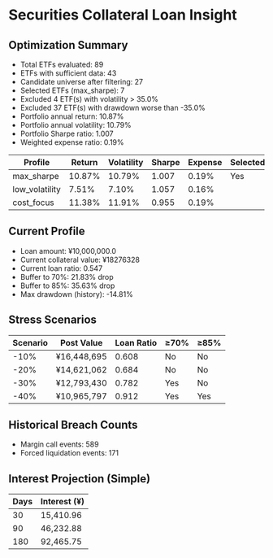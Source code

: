 # Securities Collateral Loan Insight

## Optimization Summary
- Total ETFs evaluated: 89
- ETFs with sufficient data: 43
- Candidate universe after filtering: 27
- Selected ETFs (max_sharpe): 7
- Excluded 4 ETF(s) with volatility > 35.0%
- Excluded 37 ETF(s) with drawdown worse than -35.0%
- Portfolio annual return: 10.87%
- Portfolio annual volatility: 10.79%
- Portfolio Sharpe ratio: 1.007
- Weighted expense ratio: 0.19%

| Profile | Return | Volatility | Sharpe | Expense | Selected |
| --- | --- | --- | --- | --- | --- |
| max_sharpe | 10.87% | 10.79% | 1.007 | 0.19% | Yes |
| low_volatility | 7.51% | 7.10% | 1.057 | 0.16% |  |
| cost_focus | 11.38% | 11.91% | 0.955 | 0.19% |  |

## Current Profile
- Loan amount: ¥10,000,000.0
- Current collateral value: ¥18276328
- Current loan ratio: 0.547
- Buffer to 70%: 21.83% drop
- Buffer to 85%: 35.63% drop
- Max drawdown (history): -14.81%

## Stress Scenarios
| Scenario | Post Value | Loan Ratio | ≥70% | ≥85% |
| --- | --- | --- | --- | --- |
| -10% | ¥16,448,695 | 0.608 | No | No |
| -20% | ¥14,621,062 | 0.684 | No | No |
| -30% | ¥12,793,430 | 0.782 | Yes | No |
| -40% | ¥10,965,797 | 0.912 | Yes | Yes |

## Historical Breach Counts
- Margin call events: 589
- Forced liquidation events: 171

## Interest Projection (Simple)
| Days | Interest (¥) |
| --- | --- |
| 30 | 15,410.96 |
| 90 | 46,232.88 |
| 180 | 92,465.75 |
